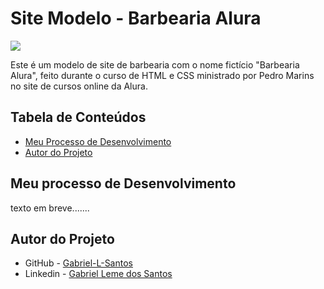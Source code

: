 # Site Modelo - Barbearia Alura

![](./gif/barbearia-alura.gif)

Este é um modelo de site de barbearia com o nome fictício "Barbearia Alura", feito durante o curso de HTML e CSS ministrado por Pedro Marins no site de cursos online da Alura.

## Tabela de Conteúdos

- [Meu Processo de Desenvolvimento](#meu-processo-de-desenvolvimento)
- [Autor do Projeto](#autor-do-projeto)

## Meu processo de Desenvolvimento

texto em breve.......

## Autor do Projeto

- GitHub - [Gabriel-L-Santos](https://github.com/Gabriel-L-Santos)
- Linkedin - [Gabriel Leme dos Santos](https://www.linkedin.com/in/gabriel-leme-dos-santos-7b220b197/)